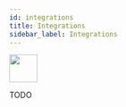 ```yaml
---
id: integrations
title: Integrations
sidebar_label: Integrations
---
```



<img src="https://renative.org/img/ic_integrations.png" width=50 height=50 />

TODO
